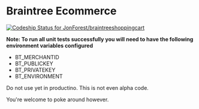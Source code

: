 # Braintree Ecommerce

[ ![Codeship Status for JonForest/braintreeshoppingcart](https://codeship.com/projects/fbe30000-6428-0133-f5dd-4e069a91af7c/status?branch=master)](https://codeship.com/projects/113034)

**Note: To run all unit tests successfully you will need to have the following environment variables configured**

* BT_MERCHANTID
* BT_PUBLICKEY
* BT_PRIVATEKEY
* BT_ENVIRONMENT

Do not use yet in productino.  This is not even alpha code.

You're welcome to poke around however.






